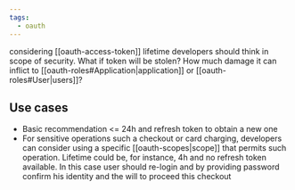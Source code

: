 ```yaml
---
tags:
  - oauth
---
```

considering [[oauth-access-token]] lifetime developers should think in scope of security. What if token will be stolen? How much damage it can inflict to [[oauth-roles#Application|application]] or [[oauth-roles#User|users]]? 

## Use cases
- Basic recommendation <= 24h and refresh token to obtain a new one
- For sensitive operations such a checkout or card charging, developers can consider using a specific [[oauth-scopes|scope]] that permits such operation. Lifetime could be, for instance, 4h and no refresh token available. In this case user should re-login and by providing password confirm his identity and the will to proceed this checkout